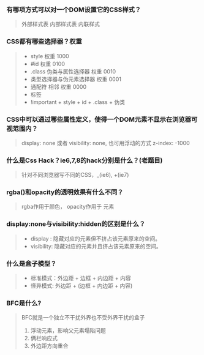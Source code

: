 ### 有哪项方式可以对一个DOM设置它的CSS样式？
  > 外部样式表  内部样式表 内联样式

### CSS都有哪些选择器？权重
  > - style 权重 1000
  > - #id 权重 0100
  > - .class 伪类与属性选择器 权重 0010
  > - 类型选择器与伪元素选择器 权重 0001
  > - 通配符 相邻  权重 0000
  > - 标签 
  > - !important + style + id + .class + 伪类

### CSS中可以通过哪些属性定义，使得一个DOM元素不显示在浏览器可视范围内？
  > display: none 或者 visibility: none, 也可用浮动的方式 z-index: -1000

### 什么是Css Hack？ie6,7,8的hack分别是什么？(老题目)
  > 针对不同浏览器写不同的CSS，_(ie6), +(ie7)

### rgba()和opacity的透明效果有什么不同？
  > rgba作用于颜色， opacity作用于 元素

### display:none与visibility:hidden的区别是什么？
  > - display : 隐藏对应的元素但不挤占该元素原来的空间。
  > - visibility: 隐藏对应的元素并且挤占该元素原来的空间。
###  什么是盒子模型？
  > - 标准模式：外边距 + 边框 + 内边距 + 内容
  > - 怪异模式: 外边距 + (边框 + 内边距 + 内容)
### BFC是什么?
  > BFC就是一个独立不干扰外界也不受外界干扰的盒子 
  > 1. 浮动元素，影响父元素塌陷问题
  > 2. 俩栏响应式
  > 3. 外边距方向重合
